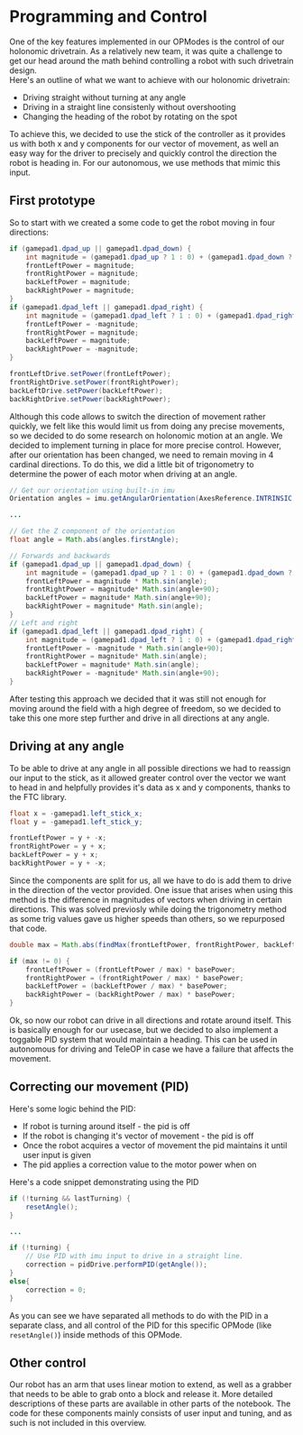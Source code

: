 # Programming and Control

One of the key features implemented in our OPModes is the control of our holonomic drivetrain. As a relatively new team, it was quite a challenge to get our head around the math behind controlling a robot with such drivetrain design.  
Here's an outline of what we want to achieve with our holonomic drivetrain:

* Driving straight without turning at any angle
* Driving in a straight line consistenly without overshooting
* Changing the heading of the robot by rotating on the spot

To achieve this, we decided to use the stick of the controller as it provides us with both x and y components for our vector of movement, as well an easy way for the driver to precisely and quickly control the direction the robot is heading in. For our autonomous, we use methods that mimic this input.

## First prototype

So to start with we created a some code to get the robot moving in four directions:

``` java
if (gamepad1.dpad_up || gamepad1.dpad_down) {
    int magnitude = (gamepad1.dpad_up ? 1 : 0) + (gamepad1.dpad_down ? -1 : 0);
    frontLeftPower = magnitude;
    frontRightPower = magnitude;
    backLeftPower = magnitude;
    backRightPower = magnitude;
}
if (gamepad1.dpad_left || gamepad1.dpad_right) {
    int magnitude = (gamepad1.dpad_left ? 1 : 0) + (gamepad1.dpad_right ? -1 : 0);
    frontLeftPower = -magnitude;
    frontRightPower = magnitude;
    backLeftPower = magnitude;
    backRightPower = -magnitude;
}

frontLeftDrive.setPower(frontLeftPower);
frontRightDrive.setPower(frontRightPower);
backLeftDrive.setPower(backLeftPower);
backRightDrive.setPower(backRightPower);
```

Although this code allows to switch the direction of movement rather quickly, we felt like this would limit us from doing any precise movements, so we decided to do some research on holonomic motion at an angle. We decided to implement turning in place for more precise control. However, after our orientation has been changed, we need to remain moving in 4 cardinal directions. To do this, we did a little bit of trigonometry to determine the power of each motor when driving at an angle.

```java
// Get our orientation using built-in imu
Orientation angles = imu.getAngularOrientation(AxesReference.INTRINSIC, AxesOrder.ZYX, AngleUnit.RADIANS);

...

// Get the Z component of the orientation
float angle = Math.abs(angles.firstAngle);

// Forwards and backwards
if (gamepad1.dpad_up || gamepad1.dpad_down) {
    int magnitude = (gamepad1.dpad_up ? 1 : 0) + (gamepad1.dpad_down ? -1 : 0);
    frontLeftPower = magnitude * Math.sin(angle);
    frontRightPower = magnitude* Math.sin(angle+90);
    backLeftPower = magnitude* Math.sin(angle+90);
    backRightPower = magnitude* Math.sin(angle);
}
// Left and right
if (gamepad1.dpad_left || gamepad1.dpad_right) {
    int magnitude = (gamepad1.dpad_left ? 1 : 0) + (gamepad1.dpad_right ? -1 : 0);
    frontLeftPower = -magnitude * Math.sin(angle+90);
    frontRightPower = magnitude* Math.sin(angle);
    backLeftPower = magnitude* Math.sin(angle);
    backRightPower = -magnitude* Math.sin(angle+90);
}
```

After testing this approach we decided that it was still not enough for moving around the field with a high degree of freedom, so we decided to take this one more step further and drive in all directions at any angle.

## Driving at any angle

To be able to drive at any angle in all possible directions we had to reassign our input to the stick, as it allowed greater control over the vector we want to head in and helpfully provides it's data as x and y components, thanks to the FTC library.

```java
float x = -gamepad1.left_stick_x;
float y = -gamepad1.left_stick_y;

frontLeftPower = y + -x;
frontRightPower = y + x;
backLeftPower = y + x;
backRightPower = y + -x;
```

Since the components are split for us, all we have to do is add them to drive in the direction of the vector provided. One issue that arises when using this method is the difference in magnitudes of vectors when driving in certain directions. This was solved previosly while doing the trigonometry method as some trig values gave us higher speeds than others, so we repurposed that code.

```java
double max = Math.abs(findMax(frontLeftPower, frontRightPower, backLeftPower, backRightPower));

if (max != 0) {
    frontLeftPower = (frontLeftPower / max) * basePower;
    frontRightPower = (frontRightPower / max) * basePower;
    backLeftPower = (backLeftPower / max) * basePower;
    backRightPower = (backRightPower / max) * basePower;
}
```

Ok, so now our robot can drive in all directions and rotate around itself. This is basically enough for our usecase, but we decided to also implement a toggable PID system that would maintain a heading. This can be used in autonomous for driving and TeleOP in case we have a failure that affects the movement.

## Correcting our movement (PID)

Here's some logic behind the PID:

* If robot is turning around itself - the pid is off
* If the robot is changing it's vector of movement - the pid is off
* Once the robot acquires a vector of movement the pid maintains it until user input is given
* The pid applies a correction value to the motor power when on

Here's a code snippet demonstrating using the PID

```java
if (!turning && lastTurning) {
    resetAngle();
}

...

if (!turning) {
    // Use PID with imu input to drive in a straight line.
    correction = pidDrive.performPID(getAngle());
}
else{
    correction = 0;
}
```

As you can see we have separated all methods to do with the PID in a separate class, and all control of the PID for this specific OPMode (like `resetAngle()`) inside methods of this OPMode.

## Other control

Our robot has an arm that uses linear motion to extend, as well as a grabber that needs to be able to grab onto a block and release it. More detailed descriptions of these parts are available in other parts of the notebook. The code for these components mainly consists of user input and tuning, and as such is not included in this overview.